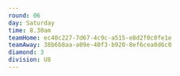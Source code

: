 ```yaml
---
round: 06
day: Saturday
time: 8.30am
teamHome: ec40c227-7d67-4c9c-a515-e8d2f0c0fe1e
teamAway: 38b6b8aa-a09e-40f3-b920-8ef6cea0d6c0
diamond: 3
division: U8
---
```

